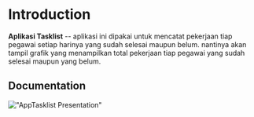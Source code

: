 Introduction
============

**Aplikasi Tasklist** -- aplikasi ini dipakai untuk mencatat pekerjaan tiap pegawai setiap harinya yang sudah selesai maupun belum. nantinya akan tampil grafik yang menampilkan total pekerjaan tiap pegawai yang sudah selesai maupun yang belum. 



## Documentation

!["AppTasklist Presentation"](https://github.com/MirzaQusyairi/apptasklist/blob/master/documentation/home.png "AppTasklist Presentation")